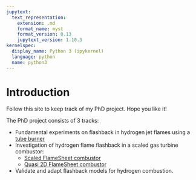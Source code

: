 ```yaml
---
jupytext:
  text_representation:
    extension: .md
    format_name: myst
    format_version: 0.13
    jupytext_version: 1.10.3
kernelspec:
  display_name: Python 3 (ipykernel)
  language: python
  name: python3
---
```


# Introduction

Follow this site to keep track of my PhD project. Hope you like it! <br>

The PhD project consists of 3 tracks:
* Fundamental experiments on flashback in hydrogen jet flames using a [tube burner](projects/combustor_tube/experiment_1.md)
* Investigation of hydrogen flame flashback in a scaled gas turbine combustor:
  * [Scaled FlameSheet combustor](projects/combustor_flamesheet_cyl/experiment_2.md)
  * [Quasi 2D FlameSheet combustor](projects/combustor_flamesheet_2d/experiment_3.md)
* Validate and adapt flashback models for hydrogen combustion.





